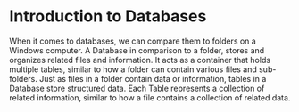 # Introduction to Databases

When it comes to databases, we can compare them to folders on a Windows computer.
A Database in comparison to a folder, stores and organizes related files and information.
It acts as a container that holds multiple tables, similar to how a folder can contain various files and sub-folders.
Just as files in a folder contain data or information, tables in a Database store structured data.
Each Table represents a collection of related information, similar to how a file contains a collection of related data.
